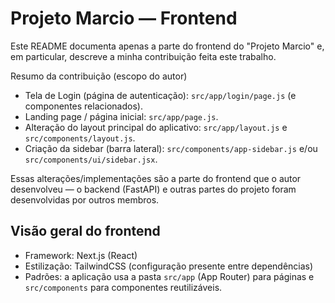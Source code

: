 # Projeto Marcio — Frontend

Este README documenta apenas a parte do frontend do "Projeto Marcio" e, em particular, descreve a minha contribuição feita este trabalho.

Resumo da contribuição (escopo do autor)

- Tela de Login (página de autenticação): `src/app/login/page.js` (e componentes relacionados).
- Landing page / página inicial: `src/app/page.js`.
- Alteração do layout principal do aplicativo: `src/app/layout.js` e `src/components/layout.js`.
- Criação da sidebar (barra lateral): `src/components/app-sidebar.js` e/ou `src/components/ui/sidebar.jsx`.

Essas alterações/implementações são a parte do frontend que o autor desenvolveu — o backend (FastAPI) e outras partes do projeto foram desenvolvidas por outros membros.

## Visão geral do frontend

- Framework: Next.js (React)
- Estilização: TailwindCSS (configuração presente entre dependências)
- Padrões: a aplicação usa a pasta `src/app` (App Router) para páginas e `src/components` para componentes reutilizáveis.

